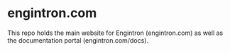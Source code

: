 engintron.com
=============

This repo holds the main website for Engintron (engintron.com) as well as the documentation portal (engintron.com/docs).
